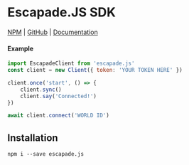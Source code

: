 # Escapade.JS SDK

[NPM](https://www.npmjs.com/package/escapade.js) | [GitHub](https://github.com/Anatoly03/escapade.js) | [Documentation](https://anatoly03.github.io/escapade.js/)

#### Example

```js
import EscapadeClient from 'escapade.js'
const client = new Client({ token: 'YOUR TOKEN HERE' })

client.once('start', () => {
    client.sync()
    client.say('Connected!')
})

await client.connect('WORLD ID')
```

## Installation
```
npm i --save escapade.js
```
